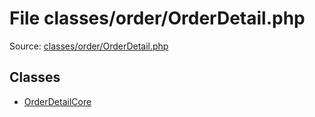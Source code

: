 File classes/order/OrderDetail.php
=========

Source: [classes/order/OrderDetail.php](https://github.com/PrestaShop/PrestaShop/blob/1.5.2.0/classes/order/OrderDetail.php)


Classes
-------

* [OrderDetailCore](class.OrderDetailCore.md)

